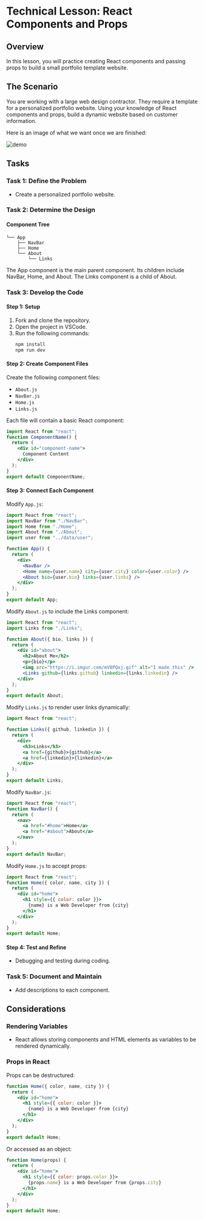 # Technical Lesson: React Components and Props

## Overview
In this lesson, you will practice creating React components and passing props to build a small portfolio template website.

## The Scenario
You are working with a large web design contractor. They require a template for a personalized portfolio website. Using your knowledge of React components and props, build a dynamic website based on customer information.

Here is an image of what we want once we are finished:

![demo](https://curriculum-content.s3.amazonaws.com/phase-2/phase-2-hooks-props-basics-lab/demo.png)

## Tasks
### Task 1: Define the Problem
- Create a personalized portfolio website.

### Task 2: Determine the Design
#### Component Tree
```
└── App
    ├── NavBar
    ├── Home
    └── About
        └── Links
```
The App component is the main parent component. Its children include NavBar, Home, and About. The Links component is a child of About.

### Task 3: Develop the Code
#### Step 1: Setup
1. Fork and clone the repository.
2. Open the project in VSCode.
3. Run the following commands:
   ```sh
   npm install
   npm run dev
   ```

#### Step 2: Create Component Files
Create the following component files:
- `About.js`
- `NavBar.js`
- `Home.js`
- `Links.js`

Each file will contain a basic React component:
```jsx
import React from "react";
function ComponentName() {
  return (
    <div id="component-name">
      Component Content
    </div>
  );
}
export default ComponentName;
```

#### Step 3: Connect Each Component
Modify `App.js`:
```jsx
import React from "react";
import NavBar from "./NavBar";
import Home from "./Home";
import About from "./About";
import user from "../data/user";

function App() {
  return (
    <div>
      <NavBar />
      <Home name={user.name} city={user.city} color={user.color} />
      <About bio={user.bio} links={user.links} />
    </div>
  );
}
export default App;
```

Modify `About.js` to include the Links component:
```jsx
import React from "react";
import Links from "./Links";

function About({ bio, links }) {
  return (
    <div id="about">
      <h2>About Me</h2>
      <p>{bio}</p>
      <img src="https://i.imgur.com/mV8PQxj.gif" alt="I made this" />
      <Links github={links.github} linkedin={links.linkedin} />
    </div>
  );
}
export default About;
```

Modify `Links.js` to render user links dynamically:
```jsx
import React from "react";

function Links({ github, linkedin }) {
  return (
    <div>
      <h3>Links</h3>
      <a href={github}>{github}</a>
      <a href={linkedin}>{linkedin}</a>
    </div>
  );
}
export default Links;
```

Modify `NavBar.js`:
```jsx
import React from "react";
function NavBar() {
  return (
    <nav>
      <a href="#home">Home</a>
      <a href="#about">About</a>
    </nav>
  );
}
export default NavBar;
```

Modify `Home.js` to accept props:
```jsx
import React from "react";
function Home({ color, name, city }) {
  return (
    <div id="home">
      <h1 style={{ color: color }}>
        {name} is a Web Developer from {city}
      </h1>
    </div>
  );
}
export default Home;
```

#### Step 4: Test and Refine
- Debugging and testing during coding.

### Task 5: Document and Maintain
- Add descriptions to each component.

## Considerations
### Rendering Variables
- React allows storing components and HTML elements as variables to be rendered dynamically.

### Props in React
Props can be destructured:
```jsx
function Home({ color, name, city }) {
  return (
    <div id="home">
      <h1 style={{ color: color }}>
        {name} is a Web Developer from {city}
      </h1>
    </div>
  );
}
export default Home;
```
Or accessed as an object:
```jsx
function Home(props) {
  return (
    <div id="home">
      <h1 style={{ color: props.color }}>
        {props.name} is a Web Developer from {props.city}
      </h1>
    </div>
  );
}
export default Home;
```
